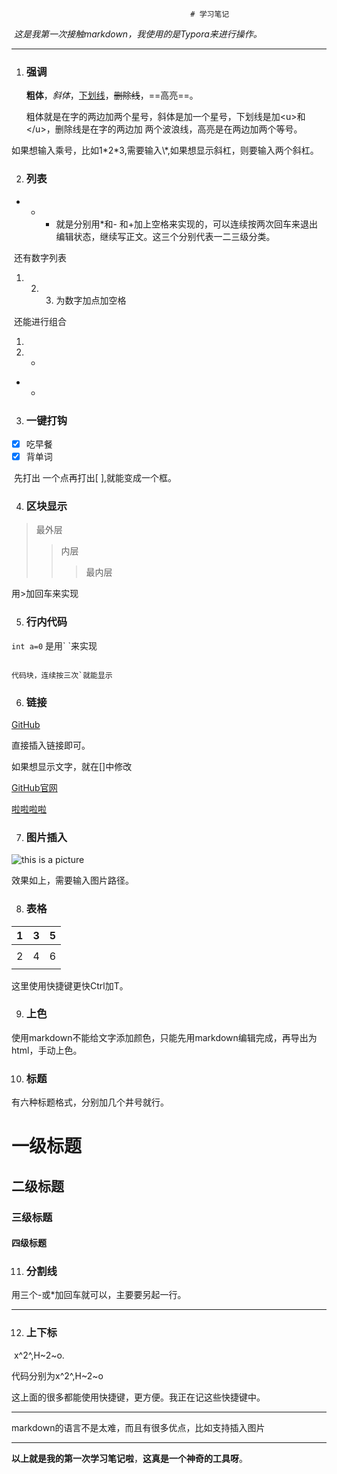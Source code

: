                                             # 学习笔记

​                                          *这是我第一次接触markdown，我使用的是Typora来进行操作。*

---



1. ### 强调

   **粗体**，*斜体*，<u>下划线</u>，~~删除线~~，==高亮==。
   
   粗体就是在字的两边加两个星号，斜体是加一个星号，下划线是加\<u>和\</u>，删除线是在字的两边加 两个波浪线，高亮是在两边加两个等号。

​     如果想输入乘号，比如1\*2\*3,需要输入\\*,如果想显示斜杠，则要输入两个斜杠。



2. ###  列表

* - + 就是分别用\*和\- 和\+加上空格来实现的，可以连续按两次回车来退出编辑状态，继续写正文。这三个分别代表一二三级分类。

​       还有数字列表

1. 2. 3. 为数字加点加空格

​     还能进行组合

1. 
2. * 

* -  

  

3. ### 一键打钩

- [x] 吃早餐
- [x] 背单词

​    先打出 一个点再打出[ ],就能变成一个框。

4. ### 区块显示

> 最外层
>
> > 内层
> >
> > > 最内层

用>加回车来实现



5. ### 行内代码

`int a=0` 是用\` \`来实现

```

代码块，连续按三次`就能显示

```

6. ### 链接

[GitHub](https://github.com/)

直接插入链接即可。

如果想显示文字，就在[]中修改

[GitHub官网](https://github.com/)

[啦啦啦啦](https://github.com/)



7. ### 图片插入

![this is a picture](https://www.gywb.cn/pic/004/009/456/00400945623_048f3247.png"美景")





效果如上，需要输入图片路径。



8. ### 表格

| 1    | 3    | 5    |
| ---- | ---- | ---- |
|      |      |      |
| 2    | 4    | 6    |
|      |      |      |

这里使用快捷键更快Ctrl加T。



9. ### 上色

使用markdown不能给文字添加颜色，只能先用markdown编辑完成，再导出为html，手动上色。



10. ### 标题

有六种标题格式，分别加几个井号就行。

# 一级标题

## 二级标题

### 三级标题

#### 四级标题



11. ### 分割线

用三个-或*加回车就可以，主要要另起一行。

---





12. ### 上下标

​    x^2^,H~2~o.

  代码分别为x\^2\^,H\~2\~o



这上面的很多都能使用快捷键，更方便。我正在记这些快捷键中。

***



markdown的语言不是太难，而且有很多优点，比如支持插入图片

___

**以上就是我的第一次学习笔记啦**，**这真是一个神奇的工具呀**。

